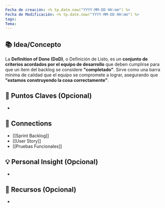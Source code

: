 ```yaml
---
Fecha de creación: <% tp.date.now("YYYY-MM-DD HH:mm") %>
Fecha de Modificación: <% tp.date.now("YYYY-MM-DD HH:mm") %>
tags: 
Tema:
---
```



## 📚 Idea/Concepto 

La **Definition of Done (DoD)**, o Definición de Listo, es un **conjunto de criterios acordados por el equipo de desarrollo** que deben cumplirse para que un ítem del backlog se considere **"completado"**. Sirve como una barra mínima de calidad que el equipo se compromete a lograr, asegurando que **"estamos construyendo la cosa correctamente"**.
## 📌 Puntos Claves (Opcional)
- 

## 🔗 Connections
- [[Sprint Backlog]]
- [[User Story]]
- [[Pruebas Funcionales]]
## 💡 Personal Insight (Opcional)
- 
## 🧾 Recursos (Opcional)
- 